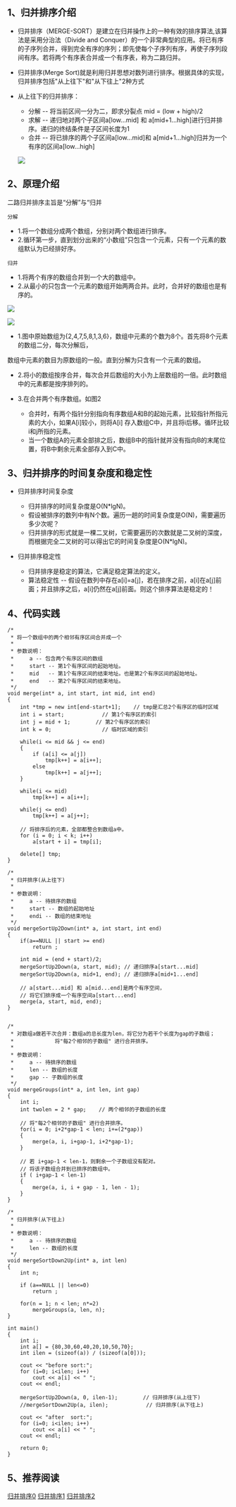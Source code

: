 ## 1、归并排序介绍

- 归并排序（MERGE-SORT）是建立在归并操作上的一种有效的排序算法,该算法是采用分治法（Divide and Conquer）的一个非常典型的应用。将已有序的子序列合并，得到完全有序的序列；即先使每个子序列有序，再使子序列段间有序。若将两个有序表合并成一个有序表，称为二路归并。

- 归并排序(Merge Sort)就是利用归并思想对数列进行排序。根据具体的实现，归并排序包括"从上往下"和"从下往上"2种方式

- 从上往下的归并排序：

  - 分解 -- 将当前区间一分为二，即求分裂点 mid = (low + high)/2
  - 求解 -- 递归地对两个子区间a[low...mid] 和 a[mid+1...high]进行归并排序。递归的终结条件是子区间长度为1
  - 合并 -- 将已排序的两个子区间a[low...mid]和 a[mid+1...high]归并为一个有序的区间a[low...high]
  
  ![](https://www.icheesedu.com/images/blog/151853346211212.jpg)

## 2、原理介绍

二路归并排序主旨是“分解”与“归并

`分解`

   - 1.将一个数组分成两个数组，分别对两个数组进行排序。
   - 2.循环第一步，直到划分出来的“小数组”只包含一个元素，只有一个元素的数组默认为已经排好序。
   
`归并`

   - 1.将两个有序的数组合并到一个大的数组中。
   - 2.从最小的只包含一个元素的数组开始两两合并。此时，合并好的数组也是有序的。

![](https://www.icheesedu.com/images/blog/162133318062246.png)

![](https://www.icheesedu.com/images/blog/162204557287130.png)

- 1.图中原始数组为{2,4,7,5,8,1,3,6}，数组中元素的个数为8个。首先将8个元素的数组二分，每次分解后，

数组中元素的数目为原数组的一般。直到分解为只含有一个元素的数组。

- 2.将小的数组按序合并，每次合并后数组的大小为上层数组的一倍。此时数组中的元素都是按序排列的。

- 3.在合并两个有序数组。如图2

  -  合并时，有两个指针分别指向有序数组A和B的起始元素，比较指针所指元素的大小，如果A[i]较小，则将A[i]
存入数组C中，并且将i后移。循环比较i和j所指的元素。
  - 当一个数组A的元素全部排之后，数组B中的指针就并没有指向B的末尾位置，将B中剩余元素全部存入到C中。

  
  
## 3、归并排序的时间复杂度和稳定性

- 归并排序时间复杂度
  - 归并排序的时间复杂度是O(N*lgN)。
  - 假设被排序的数列中有N个数。遍历一趟的时间复杂度是O(N)，需要遍历多少次呢？
  - 归并排序的形式就是一棵二叉树，它需要遍历的次数就是二叉树的深度，而根据完全二叉树的可以得出它的时间复杂度是O(N*lgN)。

- 归并排序稳定性
  - 归并排序是稳定的算法，它满足稳定算法的定义。
  - 算法稳定性 -- 假设在数列中存在a[i]=a[j]，若在排序之前，a[i]在a[j]前面；并且排序之后，a[i]仍然在a[j]前面。则这个排序算法是稳定的！

## 4、代码实践

```
/*
 * 将一个数组中的两个相邻有序区间合并成一个
 *
 * 参数说明：
 *     a -- 包含两个有序区间的数组
 *     start -- 第1个有序区间的起始地址。
 *     mid   -- 第1个有序区间的结束地址。也是第2个有序区间的起始地址。
 *     end   -- 第2个有序区间的结束地址。
 */
void merge(int* a, int start, int mid, int end)
{
    int *tmp = new int[end-start+1];    // tmp是汇总2个有序区的临时区域
    int i = start;            // 第1个有序区的索引
    int j = mid + 1;        // 第2个有序区的索引
    int k = 0;                // 临时区域的索引

    while(i <= mid && j <= end)
    {
        if (a[i] <= a[j])
            tmp[k++] = a[i++];
        else
            tmp[k++] = a[j++];
    }

    while(i <= mid)
        tmp[k++] = a[i++];

    while(j <= end)
        tmp[k++] = a[j++];

    // 将排序后的元素，全部都整合到数组a中。
    for (i = 0; i < k; i++)
        a[start + i] = tmp[i];

    delete[] tmp;
}

/*
 * 归并排序(从上往下)
 *
 * 参数说明：
 *     a -- 待排序的数组
 *     start -- 数组的起始地址
 *     endi -- 数组的结束地址
 */
void mergeSortUp2Down(int* a, int start, int end)
{
    if(a==NULL || start >= end)
        return ;

    int mid = (end + start)/2;
    mergeSortUp2Down(a, start, mid); // 递归排序a[start...mid]
    mergeSortUp2Down(a, mid+1, end); // 递归排序a[mid+1...end]

    // a[start...mid] 和 a[mid...end]是两个有序空间，
    // 将它们排序成一个有序空间a[start...end]
    merge(a, start, mid, end);
}


/*
 * 对数组a做若干次合并：数组a的总长度为len，将它分为若干个长度为gap的子数组；
 *             将"每2个相邻的子数组" 进行合并排序。
 *
 * 参数说明：
 *     a -- 待排序的数组
 *     len -- 数组的长度
 *     gap -- 子数组的长度
 */
void mergeGroups(int* a, int len, int gap)
{
    int i;
    int twolen = 2 * gap;    // 两个相邻的子数组的长度

    // 将"每2个相邻的子数组" 进行合并排序。
    for(i = 0; i+2*gap-1 < len; i+=(2*gap))
    {
        merge(a, i, i+gap-1, i+2*gap-1);
    }

    // 若 i+gap-1 < len-1，则剩余一个子数组没有配对。
    // 将该子数组合并到已排序的数组中。
    if ( i+gap-1 < len-1)
    {
        merge(a, i, i + gap - 1, len - 1);
    }
}

/*
 * 归并排序(从下往上)
 *
 * 参数说明：
 *     a -- 待排序的数组
 *     len -- 数组的长度
 */
void mergeSortDown2Up(int* a, int len)
{
    int n;

    if (a==NULL || len<=0)
        return ;

    for(n = 1; n < len; n*=2)
        mergeGroups(a, len, n);
}

int main()
{
    int i;
    int a[] = {80,30,60,40,20,10,50,70};
    int ilen = (sizeof(a)) / (sizeof(a[0]));

    cout << "before sort:";
    for (i=0; i<ilen; i++)
        cout << a[i] << " ";
    cout << endl;

    mergeSortUp2Down(a, 0, ilen-1);        // 归并排序(从上往下)
    //mergeSortDown2Up(a, ilen);            // 归并排序(从下往上)

    cout << "after  sort:";
    for (i=0; i<ilen; i++)
        cout << a[i] << " ";
    cout << endl;

    return 0;
}
```

## 5、推荐阅读

[归并排序0](https://mp.weixin.qq.com/s/YNF-6vY5m2Q_kEXJbep5NQ)
[归并排序1](https://mp.weixin.qq.com/s/oH1C8P3cwvmq7WgLNsNb8w)
[归并排序2](https://mp.weixin.qq.com/s/VPbaAvAzNFsD-J6C7wDsjg)



